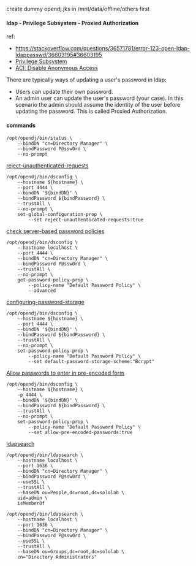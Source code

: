 create dummy opendj.jks in /mnt/data/offline/others first

#### ldap - Privilege Subsystem - Proxied Authorization
ref: 
 - https://stackoverflow.com/questions/36571781/error-123-open-ldap-ldappasswd/36603195#36603195
 - [Privilege Subsystem](https://docs.oracle.com/cd/E19450-01/820-6172/privilege-subsystem.html)
 - [ACI: Disable Anonymous Access](https://backstage.forgerock.com/docs/opendj/3.5/admin-guide/#access-control-disable-anonymous)

There are typically ways of updating a user's password in ldap:

- Users can update their own password.
- An admin user can update the user's password (your case). In this scenario the admin should assume the identity of the user before updating the password. This is called Proxied Authorization.

#### commands
```shell
/opt/opendj/bin/status \
    --bindDN "cn=Directory Manager" \
    --bindPassword P@ssw0rd \
    --no-prompt
```
[reject-unauthenticated-requests](https://github.com/OpenIdentityPlatform/OpenDJ/wiki/Administration-Connection-Handlers#:~:text=32768%20%5C%0A%20%2D%2Dno%2Dprompt-,reject%2Dunauthenticated%2Drequests,-Rejects%20any%20request)
```shell
/opt/opendj/bin/dsconfig \
    --hostname ${hostname} \
    --port 4444 \
    --bindDN '${bindDN}' \
    --bindPassword ${bindPassword} \
    --trustAll \
    --no-prompt \
    set-global-configuration-prop \
        --set reject-unauthenticated-requests:true
```

[check server-based password policies](https://github.com/OpenIdentityPlatform/OpenDJ/wiki/Administration-Password-Policy#1011-server-based-password-policies)
```shell
/opt/opendj/bin/dsconfig \
    --hostname localhost \
    --port 4444 \
    --bindDN "cn=Directory Manager" \
    --bindPassword P@ssw0rd \
    --trustAll \
    --no-prompt \
    get-password-policy-prop \
        --policy-name "Default Password Policy" \
        --advanced
```

[configuring-password-storage](https://github.com/OpenIdentityPlatform/OpenDJ/wiki/Administration-Password-Policy#105-configuring-password-storage)
```shell
/opt/opendj/bin/dsconfig \
    --hostname ${hostname} \
    --port 4444 \
    --bindDN '${bindDN}' \
    --bindPassword ${bindPassword} \
    --trustAll \
    --no-prompt \
    set-password-policy-prop \
        --policy-name "Default Password Policy" \
        --set default-password-storage-scheme:"Bcrypt"
```

[Allow passwords to enter in pre-encoded form](https://forums.oracle.com/ords/apexds/post/allow-passwords-to-enter-in-pre-encoded-form-9340)
```shell
/opt/opendj/bin/dsconfig \
    --hostname ${hostname} \
    -p 4444 \
    --bindDN '${bindDN}' \
    --bindPassword ${bindPassword} \
    --trustAll \
    --no-prompt \
    set-password-policy-prop \
        --policy-name "Default Password Policy" \
        --set allow-pre-encoded-passwords:true
```
[ldapsearch](https://docs.ldap.com/ldap-sdk/docs/tool-usages/ldapsearch.html)
```shell
/opt/opendj/bin/ldapsearch \
    --hostname localhost \
    --port 1636 \
    --bindDN "cn=Directory Manager" \
    --bindPassword P@ssw0rd \
    --useSSL \
    --trustAll \
    --baseDN ou=People,dc=root,dc=sololab \
    uid=admin \
    isMemberOf

/opt/opendj/bin/ldapsearch \
    --hostname localhost \
    --port 1636 \
    --bindDN "cn=Directory Manager" \
    --bindPassword P@ssw0rd \
    --useSSL \
    --trustAll \
    --baseDN ou=Groups,dc=root,dc=sololab \
    cn="Directory Administrators"
```